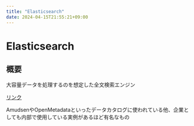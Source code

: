 ```yaml
---
title: "Elasticsearch"
date: 2024-04-15T21:55:21+09:00
---
```


# Elasticsearch

## 概要

大容量データを処理するのを想定した全文検索エンジン

[リンク](https://www.elastic.co/jp/)

AmudsenやOpenMetadataといったデータカタログに使われている他、企業としても内部で使用している実例があるほど有名なもの

